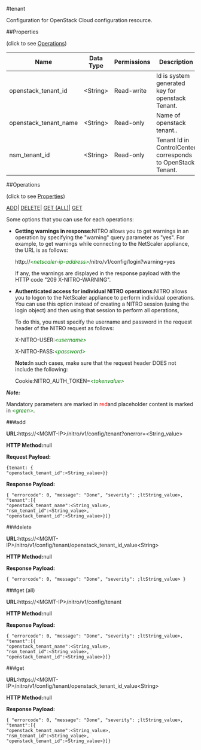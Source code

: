 #tenant

Configuration for OpenStack Cloud configuration resource.


##Properties 
<span>(click to see [Operations](#opera))</span>


<table><thead><tr><th>Name</th><th>Data Type</th><th>Permissions</th><th>Description</th></tr></thead><tbody><tr><td>openstack_tenant_id</td><td>&lt;String></td><td>Read-write</td><td>Id is system generated key for openstack Tenant.</td></tr><tr><td>openstack_tenant_name</td><td>&lt;String></td><td>Read-only</td><td>Name of openstack tenant..</td></tr><tr><td>nsm_tenant_id</td><td>&lt;String></td><td>Read-only</td><td>Tenant Id in ControlCenter corresponds to OpenStack Tenant.</td></tr></tbody></table>
##Operations 
<span>(click to see [Properties](#prope))</span>


[ADD]()| [DELETE](#d)| [GET (ALL)](#get-)| [GET]()


Some options that you can use for each operations:
<ul><li><p><b>Getting warnings in response:</b>NITRO allows you to get warnings in an operation by specifying the "warning" query parameter as "yes". For example, to get warnings while connecting to the NetScaler appliance, the URL is as follows:</p><p>http://<span style="color:green;font-style:italic;">&lt;netscaler-ip-address&gt;</span>/nitro/v1/config/login?warning=yes</p><p>If any, the warnings are displayed in the response payload with the HTTP code "209 X-NITRO-WARNING".</p></li><li><p><b>Authenticated access for individual NITRO operations:</b>NITRO allows you to logon to the NetScaler appliance to perform individual operations. You can use this option instead of creating a NITRO session (using the login object) and then using that session to perform all operations,</p><p>To do this, you must specify the username and password in the request header of the NITRO request as follows:</p><p>X-NITRO-USER:<span style="color:green;font-style:italic;">&lt;username&gt;</span></p><p>X-NITRO-PASS:<span style="color:green;font-style:italic;">&lt;password&gt;</span></p><p><b>Note:</b>In such cases, make sure that the request header DOES not include the following:</p><p>Cookie:NITRO_AUTH_TOKEN=<span style="color:green;font-style:italic;">&lt;tokenvalue&gt;</span></p></li></ul>



***Note:*** 
Mandatory parameters are marked in <span style="color:#FF0000;">red</span>and placeholder content is marked in <span style="color:green;font-style:italic">&lt;green&gt;</span>.

###add



<b>URL:</b>https://&lt;MGMT-IP&gt;/nitro/v1/config/tenant?onerror=&lt;String_value&gt;
<b>HTTP Method:</b>null
<b>Request Payload: </b>```{tenant: {"openstack_tenant_id":<String_value>}}```
<b>Response Payload: </b>```{ "errorcode": 0, "message": "Done", "severity": ;ltString_value>, "tenant":[{"openstack_tenant_name":<String_value>,"nsm_tenant_id":<String_value>,"openstack_tenant_id":<String_value>}]}```



###delete



<b>URL:</b>https://&lt;MGMT-IP&gt;/nitro/v1/config/tenant/openstack_tenant_id_value&lt;String&gt;
<b>HTTP Method:</b>null
<b>Response Payload: </b>```{ "errorcode": 0, "message": "Done", "severity": ;ltString_value> }```



###get (all)



<b>URL:</b>https://&lt;MGMT-IP&gt;/nitro/v1/config/tenant
<b>HTTP Method:</b>null
<b>Response Payload: </b>```{ "errorcode": 0, "message": "Done", "severity": ;ltString_value>, "tenant":[{"openstack_tenant_name":<String_value>,"nsm_tenant_id":<String_value>,"openstack_tenant_id":<String_value>}]}```



###get



<b>URL:</b>https://&lt;MGMT-IP&gt;/nitro/v1/config/tenant/openstack_tenant_id_value&lt;String&gt;
<b>HTTP Method:</b>null
<b>Response Payload: </b>```{ "errorcode": 0, "message": "Done", "severity": ;ltString_value>, "tenant":[{"openstack_tenant_name":<String_value>,"nsm_tenant_id":<String_value>,"openstack_tenant_id":<String_value>}]}```



